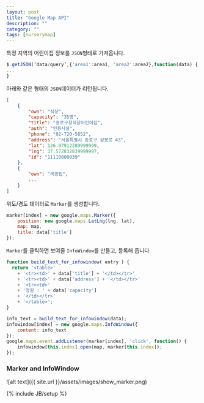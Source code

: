 ```yaml
---
layout: post
title: "Google Map API"
description: ""
category: ""
tags: [nurserymap]
---
```


특정 지역의 어린이집 정보를 `JSON`형태로 가져옵니다.

``` javascript
$.getJSON(‘data/query’,{'area1':area1, 'area2':area2},function(data) {
...
}
```

아래와 같은 형태의 `JSON`데이터가 리턴됩니다.

``` json
[
	{
		"own": "직장", 
		"capacity": "35명", 
		"title": "종로구청직장어린이집", 
		"auth": "인증시설", 
		"phone": "02-720-5852", 
		"address": "서울특별시 종로구 삼봉로 43", 
		"lat": 126.97912289999999, 
		"lng": 37.572832839999997, 
		"id": "11110000039"
	},
	{
		"own": "국공립",
		...
	}
]
```

위도/경도 데이터로 `Marker`를 생성합니다.

``` javascript
marker[index] = new google.maps.Marker({
	position: new google.maps.LatLng(lng, lat),
	map: map,
	title: data['title']
});
```

`Marker`를 클릭하면 보여줄 `InfoWindow`를 만들고, 등록해 줍니다.

``` javascript
function build_text_for_infowindow( entry ) {
  return '<table>'
  	+ '<tr><td>' + data['title'] + '</td></tr>'
    + '<tr><td>' + data['address'] + '</td></tr>'
    + '<tr><td>'
    + '정원 : ' + data['capacity']
    + '</td></tr>'
    + '</table>';  
}

info_text = build_text_for_infowindow(data);
infowindow[index] = new google.maps.InfoWindow({
	content: info_text
});
google.maps.event.addListener(marker[index], 'click', function() {
	infowindow[this.index].open(map, marker[this.index]);
});
```
### Marker and InfoWindow
![alt text]({{ site.url }}/assets/images/show_marker.png)

{% include JB/setup %}
